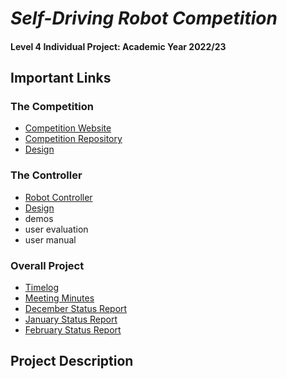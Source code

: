 # _Self-Driving Robot Competition_

#### Level 4 Individual Project: Academic Year 2022/23

## Important Links

### The Competition
* [Competition Website](https://robot-competition.github.io/robot-competition/)
* [Competition Repository](https://github.com/Robot-Competition)
* [Design](./design/Competition/README.md)

### The Controller
* [Robot Controller](https://lewistrundle.github.io/L4-Individual-Project/)
* [Design](./design/Controller/README.md)
* demos
* user evaluation
* user manual


### Overall Project
* [Timelog](./timelog.md)
* [Meeting Minutes]()
* [December Status Report](status_reports/December_Status_Report.pdf)
* [January Status Report](status_reports/January_Status_Report.pdf)
* [February Status Report](status_reports/February_Status_Report.pdf)


## Project Description
